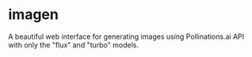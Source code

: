 # imagen
A beautiful web interface for generating images using Pollinations.ai API with only the "flux" and "turbo" models.
